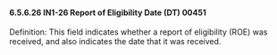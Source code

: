 #### 6.5.6.26 IN1-26 Report of Eligibility Date (DT) 00451

Definition: This field indicates whether a report of eligibility (ROE) was received, and also indicates the date that it was received.
